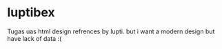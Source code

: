 # luptibex

Tugas uas html design refrences by lupti. but i want a modern design but have lack of data :(
